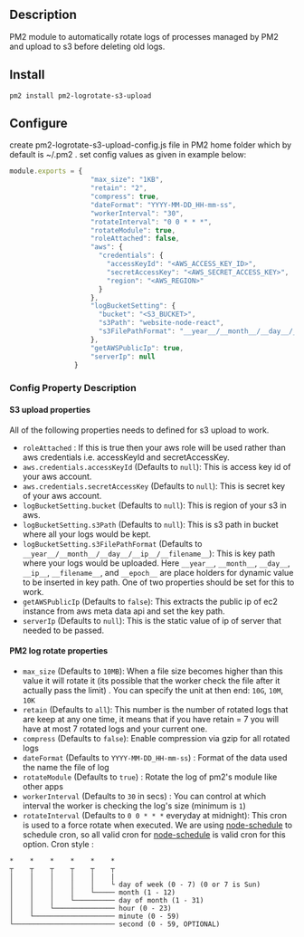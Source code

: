 
## Description

PM2 module to automatically rotate logs of processes managed by PM2 and upload to s3 before deleting old logs.

## Install

`pm2 install pm2-logrotate-s3-upload`

## Configure
create pm2-logrotate-s3-upload-config.js file in PM2 home folder which by default is ~/.pm2 .
set config values as given in example below:

```javascript
module.exports = {
                    "max_size": "1KB",
                    "retain": "2",
                    "compress": true,
                    "dateFormat": "YYYY-MM-DD_HH-mm-ss",
                    "workerInterval": "30",
                    "rotateInterval": "0 0 * * *",
                    "rotateModule": true,
                    "roleAttached": false,
                    "aws": {
                      "credentials": {
                        "accessKeyId": "<AWS_ACCESS_KEY_ID>",
                        "secretAccessKey": "<AWS_SECRET_ACCESS_KEY>",
                        "region": "<AWS_REGION>"
                      }
                    },
                    "logBucketSetting": {
                      "bucket": "<S3_BUCKET>",
                      "s3Path": "website-node-react",
                      "s3FilePathFormat": "__year__/__month__/__day__/__ip__/__filename__"
                    },
                    "getAWSPublicIp": true,
                    "serverIp": null
                }

```

### Config Property Description
#### S3 upload properties
All of the following properties needs to defined for s3 upload to work.
- `roleAttached` : If this is  true then your aws role will be used rather than aws credentials i.e. accessKeyId and secretAccessKey.
- `aws.credentials.accessKeyId` (Defaults to `null`): This is access key id of your aws account.
- `aws.credentials.secretAccessKey` (Defaults to `null`): This is secret key of your aws account.
- `logBucketSetting.bucket` (Defaults to `null`): This is region of your s3 in aws.
- `logBucketSetting.s3Path` (Defaults to `null`): This is s3 path in bucket where all your logs would be kept.
- `logBucketSetting.s3FilePathFormat` (Defaults to `__year__/__month__/__day__/__ip__/__filename__`): This is key path where your logs would be uploaded. Here `__year__`, `__month__`, `__day__`, `__ip__`, `__filename__`, and `__epoch__` are place holders for dynamic value to be inserted in key path.
One of two properties should be set for this to work.
- `getAWSPublicIp` (Defaults to `false`): This extracts the public ip of ec2 instance from aws meta data api and set the key path.
- `serverIp` (Defaults to `null`): This is the static value of ip of server that needed to be passed.

#### PM2 log rotate properties
- `max_size` (Defaults to `10MB`): When a file size becomes higher than this value it will rotate it (its possible that the worker check the file after it actually pass the limit) . You can specify the unit at then end: `10G`, `10M`, `10K`
- `retain` (Defaults to `all`): This number is the number of rotated logs that are keep at any one time, it means that if you have retain = 7 you will have at most 7 rotated logs and your current one.
- `compress` (Defaults to `false`): Enable compression via gzip for all rotated logs
- `dateFormat` (Defaults to `YYYY-MM-DD_HH-mm-ss`) : Format of the data used the name the file of log
- `rotateModule` (Defaults to `true`) : Rotate the log of pm2's module like other apps
- `workerInterval` (Defaults to `30` in secs) : You can control at which interval the worker is checking the log's size (minimum is `1`)
- `rotateInterval` (Defaults to `0 0 * * *` everyday at midnight): This cron is used to a force rotate when executed.
We are using [node-schedule](https://github.com/node-schedule/node-schedule) to schedule cron, so all valid cron for [node-schedule](https://github.com/node-schedule/node-schedule) is valid cron for this option. Cron style :
```
*    *    *    *    *    *
┬    ┬    ┬    ┬    ┬    ┬
│    │    │    │    │    |
│    │    │    │    │    └ day of week (0 - 7) (0 or 7 is Sun)
│    │    │    │    └───── month (1 - 12)
│    │    │    └────────── day of month (1 - 31)
│    │    └─────────────── hour (0 - 23)
│    └──────────────────── minute (0 - 59)
└───────────────────────── second (0 - 59, OPTIONAL)
```
